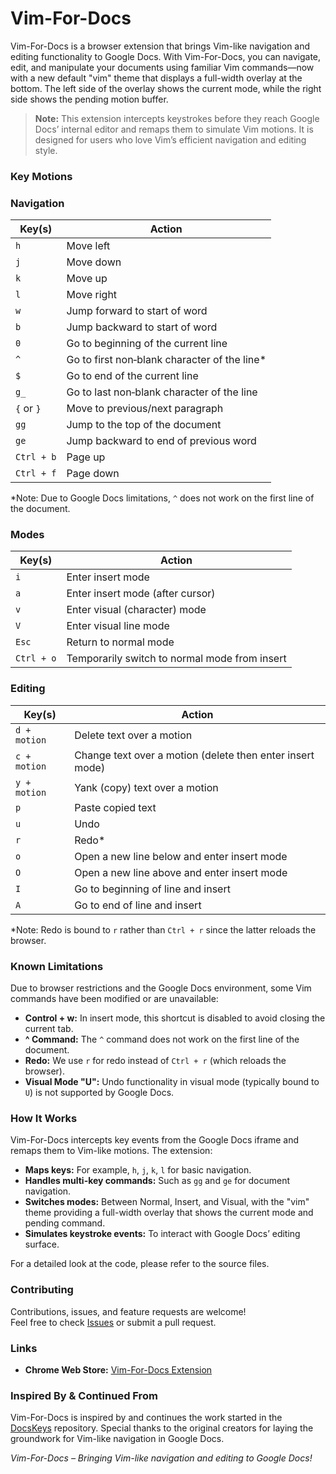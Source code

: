 # Vim-For-Docs

Vim-For-Docs is a browser extension that brings Vim-like navigation and editing functionality to Google Docs. With Vim-For-Docs, you can navigate, edit, and manipulate your documents using familiar Vim commands—now with a new default "vim" theme that displays a full-width overlay at the bottom. The left side of the overlay shows the current mode, while the right side shows the pending motion buffer.

> **Note:** This extension intercepts keystrokes before they reach Google Docs’ internal editor and remaps them to simulate Vim motions. It is designed for users who love Vim’s efficient navigation and editing style.

### Key Motions

### Navigation

| **Key(s)**       | **Action**                                      |
|------------------|-------------------------------------------------|
| `h`              | Move left                                       |
| `j`              | Move down                                       |
| `k`              | Move up                                         |
| `l`              | Move right                                      |
| `w`              | Jump forward to start of word                   |
| `b`              | Jump backward to start of word                  |
| `0`              | Go to beginning of the current line             |
| `^`              | Go to first non‑blank character of the line*     |
| `$`              | Go to end of the current line                   |
| `g_`             | Go to last non‑blank character of the line       |
| `{` or `}`       | Move to previous/next paragraph                 |
| `gg`             | Jump to the top of the document                 |
| `ge`             | Jump backward to end of previous word           |
| `Ctrl + b`       | Page up                                         |
| `Ctrl + f`       | Page down                                       |

*Note: Due to Google Docs limitations, `^` does not work on the first line of the document.

### Modes

| **Key(s)**       | **Action**                                      |
|------------------|-------------------------------------------------|
| `i`              | Enter insert mode                               |
| `a`              | Enter insert mode (after cursor)                |
| `v`              | Enter visual (character) mode                   |
| `V`              | Enter visual line mode                          |
| `Esc`            | Return to normal mode                           |
| `Ctrl + o`       | Temporarily switch to normal mode from insert   |

### Editing

| **Key(s)**         | **Action**                                              |
|--------------------|---------------------------------------------------------|
| `d + motion`       | Delete text over a motion                               |
| `c + motion`       | Change text over a motion (delete then enter insert mode) |
| `y + motion`       | Yank (copy) text over a motion                          |
| `p`                | Paste copied text                                       |
| `u`                | Undo                                                    |
| `r`                | Redo*                                                   |
| `o`                | Open a new line below and enter insert mode             |
| `O`                | Open a new line above and enter insert mode             |
| `I`                | Go to beginning of line and insert                      |
| `A`                | Go to end of line and insert                            |

*Note: Redo is bound to `r` rather than `Ctrl + r` since the latter reloads the browser.


### Known Limitations

Due to browser restrictions and the Google Docs environment, some Vim commands have been modified or are unavailable:
- **Control + w:** In insert mode, this shortcut is disabled to avoid closing the current tab.
- **^ Command:** The `^` command does not work on the first line of the document.
- **Redo:** We use `r` for redo instead of `Ctrl + r` (which reloads the browser).
- **Visual Mode "U":** Undo functionality in visual mode (typically bound to `U`) is not supported by Google Docs.

### How It Works

Vim-For-Docs intercepts key events from the Google Docs iframe and remaps them to Vim-like motions. The extension:
- **Maps keys:** For example, `h`, `j`, `k`, `l` for basic navigation.
- **Handles multi-key commands:** Such as `gg` and `ge` for document navigation.
- **Switches modes:** Between Normal, Insert, and Visual, with the "vim" theme providing a full-width overlay that shows the current mode and pending command.
- **Simulates keystroke events:** To interact with Google Docs’ editing surface.

For a detailed look at the code, please refer to the source files.

### Contributing

Contributions, issues, and feature requests are welcome!  
Feel free to check [Issues](https://github.com/greenstorm5417/Vim-For-Docs/issues) or submit a pull request.



### Links

- **Chrome Web Store:** [Vim-For-Docs Extension](https://chromewebstore.google.com/detail/vim-for-docs/kablhddalgenjgmoaignkfcphgmjnkno)



### Inspired By & Continued From

Vim-For-Docs is inspired by and continues the work started in the [DocsKeys](https://github.com/tirthd16/dockeys) repository. Special thanks to the original creators for laying the groundwork for Vim-like navigation in Google Docs.

*Vim-For-Docs – Bringing Vim-like navigation and editing to Google Docs!*
